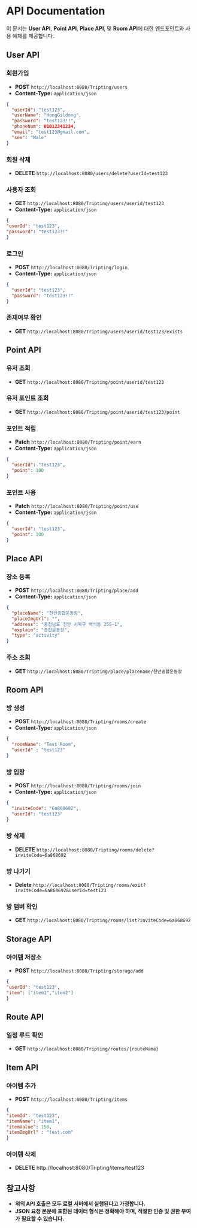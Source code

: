 # API Documentation

이 문서는 **User API**, **Point API**, **Place API**, 및 **Room API**에 대한 엔드포인트와 사용 예제를 제공합니다.

## User API

### 회원가입

- **POST** `http://localhost:8080/Tripting/users`
- **Content-Type:** `application/json`

```json
{
  "userId": "test123",
  "userName": "HongGildong",
  "password": "test123!!",
  "phoneNum": 01012341234,
  "email": "test123@gmail.com",
  "sex": "Male"
}
```
### 회원 삭제
- **DELETE** `http://localhost:8080/users/delete?userId=test123`
### 사용자 조회

- **GET** `http://localhost:8080/Tripting/users/userid/test123`
- **Content-Type:** `application/json`

```json
{
"userId": "test123",
"password": "test123!!"
}
```
### 로그인
- **POST** `http://localhost:8080/Tripting/login`
- **Content-Type:** `application/json`

```json
{
  "userId": "test123",
  "password": "test123!!"
}
```

### 존재여부 확인
- **GET** `http://localhost:8080/Tripting/users/userid/test123/exists`

## Point API

### 유저 조회
- **GET** `http://localhost:8080/Tripting/point/userid/test123`

### 유저 포인트 조회
- **GET** `http://localhost:8080/Tripting/point/userid/test123/point`

### 포인트 적립
- **Patch** `http://localhost:8080/Tripting/point/earn`
- **Content-Type:** `application/json`

```json
{
  "userId": "test123",
  "point": 100
}
```

### 포인트 사용
- **Patch** `http://localhost:8080/Tripting/point/use`
- **Content-Type:** `application/json`

```json
{
  "userId": "test123",
  "point": 100
}
```

## Place API

### 장소 등록
- **POST** `http://localhost:8080/Tripting/place/add`
- **Content-Type:** `application/json`

```json
{
  "placeName": "천안종합운동장",
  "placeImgUrl": "",
  "address": "충청남도 천안 서북구 백석동 255-1",
  "explain": "종합운동장",
  "type": "activity"
}
```

### 주소 조회
- **GET** `http://localhost:8080/Tripting/place/placename/천안종합운동장`

## Room API

### 방 생성
- **POST** `http://localhost:8080/Tripting/rooms/create`
- **Content-Type:** `application/json`

```json
{
  "roomName": "Test Room",
  "userId" : "test123"
}
```

### 방 입장
- **POST** `http://localhost:8080/Tripting/rooms/join`
- **Content-Type:** `application/json`

```json
{
  "inviteCode": "6a868692",
  "userId": "test123"
}
```
### 방 삭제
- **DELETE** `http://localhost:8080/Tripting/rooms/delete?inviteCode=6a868692`
### 방 나가기
- **Delete** `http://localhost:8080/Tripting/rooms/exit?inviteCode=6a868692&userId=test123`
### 방 맴버 확인
- **GET** `http://localhost:8080/Tripting/rooms/list?inviteCode=6a868692`

## Storage API
### 아이템 저장소
- **POST** `http://localhost:8080/Tripting/storage/add`
```json
{
"userId": "test123",
"item": ["item1","item2"]
}
```

## Route API
### 일정 루트 확인
- **GET** `http://localhost:8080/Tripting/routes/{routeNama}`

## Item API
### 아이템 추가
- **POST** `http://localhost:8080/Tripting/items`
```json
{
"itemId": "test123",
"itemName": "item1", 
"itemValue": 150,
"itemImgUrl" : "test.com"
}
```

### 아이템 삭제 
- **DELETE** http://localhost:8080/Tripting/items/test123

## 참고사항
- **위의 API 호출은 모두 로컬 서버에서 실행된다고 가정합니다.**
- **JSON 요청 본문에 포함된 데이터 형식은 정확해야 하며, 적절한 인증 및 권한 부여가 필요할 수 있습니다.**
